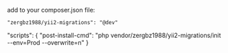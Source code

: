 add to your composer.json file:


    "zergbz1988/yii2-migrations": "@dev"

  "scripts": {
    "post-install-cmd": "php vendor/zergbz1988/yii2-migrations/init --env=Prod --overwrite=n"
  }

